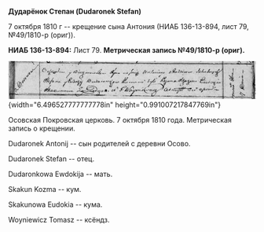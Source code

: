 **Дударёнок Степан (Dudaronek Stefan)**

7 октября 1810 г -- крещение сына Антония (НИАБ 136-13-894, лист 79,
№49/1810-р (ориг)).

**НИАБ 136-13-894:** Лист 79. **Метрическая запись №49/1810-р (ориг).**

![](./media/c3b2e1d5502ea41c5f0879e2f398d985d53d564b.png){width="6.496527777777778in"
height="0.991007217847769in"}

Осовская Покровская церковь. 7 октября 1810 года. Метрическая запись о
крещении.

Dudaronek Antonij -- сын родителей с деревни Осовo.

Dudaronek Stefan -- отец.

Dudaronkowa Ewdokija -- мать.

Skakun Kozma -- кум.

Skakunowa Eudokia -- кума.

Woyniewicz Tomasz -- ксёндз.
